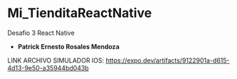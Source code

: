 # Mi_TienditaReactNative


Desafio 3 React Native

* **Patrick Ernesto Rosales Mendoza**

LINK ARCHIVO SIMULADOR IOS: https://expo.dev/artifacts/9122901a-d615-4d13-9e50-a35944bd043b
